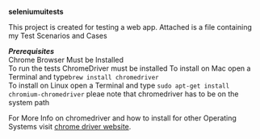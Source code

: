 **seleniumuitests**

This project is created for testing a web app. 
Attached is a file containing my Test Scenarios and Cases


***Prerequisites***
</br>
Chrome Browser Must be Installed</br>
To run the tests ChromeDriver must be installed
To install on Mac open a Terminal and type`brew install chromedriver`
</br>
To install on Linux open a Terminal and type `sudo apt-get install chromium-chromedriver` pleae note that  chromedriver has to be on the system path 

For More Info on chromedriver and how to install for other Operating Systems visit [chrome driver website](https://sites.google.com/a/chromium.org/chromedriver).
</br>
